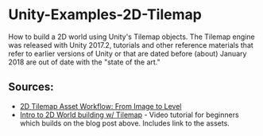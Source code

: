 # Unity-Examples-2D-Tilemap

How to build a 2D world using Unity's Tilemap objects. The Tilemap engine was released with Unity 2017.2, tutorials and other reference materials that refer to earlier versions of Unity or that are dated before (about) January 2018 are out of date with the "state of the art."

## Sources:

* [2D Tilemap Asset Workflow: From Image to Level](https://blogs.unity3d.com/2018/01/25/2d-tilemap-asset-workflow-from-image-to-level/)
* [Intro to 2D World building w/ Tilemap](https://unity3d.com/learn/tutorials/topics/2d-game-creation/intro-2d-world-building-w-tilemap) - Video tutorial for beginners which builds on the blog post above. Includes link to the assets.
